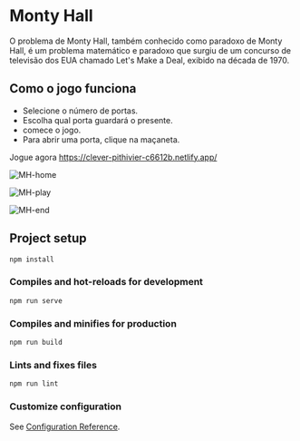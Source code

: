# Monty Hall
O problema de Monty Hall, também conhecido como paradoxo de Monty Hall, é um problema matemático e paradoxo que surgiu de um concurso de televisão dos EUA chamado Let's Make a Deal, exibido na década de 1970.


## Como o jogo funciona
- Selecione o número de portas.
- Escolha qual porta guardará o presente.
- comece o jogo.
- Para abrir uma porta, clique na maçaneta.

Jogue agora https://clever-pithivier-c6612b.netlify.app/

![MH-home](https://user-images.githubusercontent.com/93844556/192057509-6ec13937-788c-412f-adae-10580dfc3b0a.png)

![MH-play](https://user-images.githubusercontent.com/93844556/192055093-496f1240-6e09-49a7-9d05-f0bc814331f6.png)

![MH-end](https://user-images.githubusercontent.com/93844556/192055109-0b4d8e0f-44df-44d5-9449-e91bfd1a7ea3.png)



## Project setup
```
npm install
```

### Compiles and hot-reloads for development
```
npm run serve
```

### Compiles and minifies for production
```
npm run build
```

### Lints and fixes files
```
npm run lint
```

### Customize configuration
See [Configuration Reference](https://cli.vuejs.org/config/).
